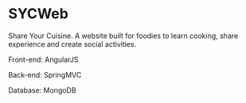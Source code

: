 # SYCWeb
Share Your Cuisine. A website built for foodies to learn cooking, share experience and create social activities.

Front-end: AngularJS

Back-end: SpringMVC

Database: MongoDB

